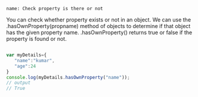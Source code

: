 ```ngMeta
name: Check property is there or not
```

You can check whether property exists or not in an object. We can use the .hasOwnProperty(propname) method of objects to determine if that object has the given property name. .hasOwnProperty() returns true or false if the property is found or not.

```javascript

var myDetails={
   "name":"kumar",
   "age":24
}
console.log(myDetails.hasOwnProperty("name"));
// output 
// True

```